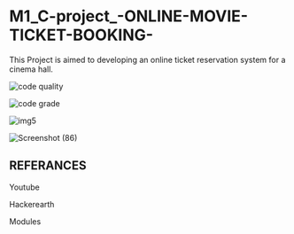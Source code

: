# M1_C-project_-ONLINE-MOVIE-TICKET-BOOKING-
This Project is aimed to developing an online ticket reservation system for a cinema hall. 

![code quality](https://api.codiga.io/project/31173/score/svg)

![code grade](https://api.codiga.io/project/31173/status/svg)

![img5](https://user-images.githubusercontent.com/63446991/156287252-c578e00a-0eb5-4f4a-8bce-30fc2b7a0596.jpeg)


![Screenshot (86)](https://user-images.githubusercontent.com/63446991/153629655-d698ce2e-38c1-4d70-a05d-24764d4555ed.png)

## REFERANCES
  Youtube
  
  Hackerearth
  
  Modules
